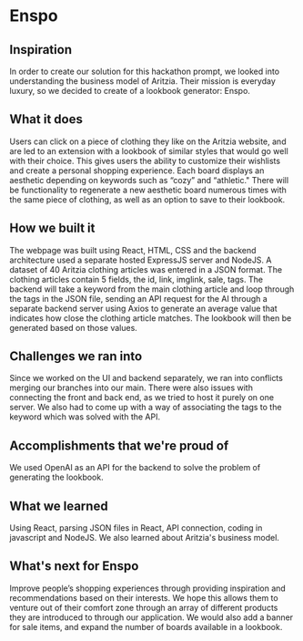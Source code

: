 # Enspo

## Inspiration
In order to create our solution for this hackathon prompt, we looked into understanding the business model of Aritzia. Their mission is everyday luxury, so we decided to create of a lookbook generator: Enspo.

## What it does 
Users can click on a piece of clothing they like on the Aritzia website, and are led to an extension with a lookbook of similar styles that would go well with their choice. This gives users the ability to customize their wishlists and create a personal shopping experience. Each board displays an aesthetic depending on keywords such as “cozy” and “athletic." There will be functionality to regenerate a new aesthetic board numerous times with the same piece of clothing, as well as an option to save to their lookbook.

## How we built it 
The webpage was built using React, HTML, CSS and the backend architecture used a separate hosted ExpressJS server and NodeJS. A dataset of 40 Aritzia clothing articles was entered in a JSON format. The clothing articles contain 5 fields, the id, link, imglink, sale, tags. The backend will take a keyword from the main clothing article and loop through the tags in the JSON file, sending an API request for the AI through a separate backend server using Axios to generate an average value that indicates how close the clothing article matches. The lookbook will then be generated based on those values.

## Challenges we ran into
Since we worked on the UI and backend separately, we ran into conflicts merging our branches into our main. There were also issues with connecting the front and back end, as we tried to host it purely on one server. We also had to come up with a way of associating the tags to the keyword which was solved with the API.

## Accomplishments that we're proud of 
We used OpenAI as an API for the backend to solve the problem of generating the lookbook.

## What we learned 
Using React, parsing JSON files in React, API connection, coding in javascript and NodeJS. We also learned about Aritzia's business model.

## What's next for Enspo
Improve people’s shopping experiences through providing inspiration and recommendations based on their interests. We hope this allows them to venture out of their comfort zone through an array of different products they are introduced to through our application. We would also add a banner for sale items, and expand the number of boards available in a lookbook.

